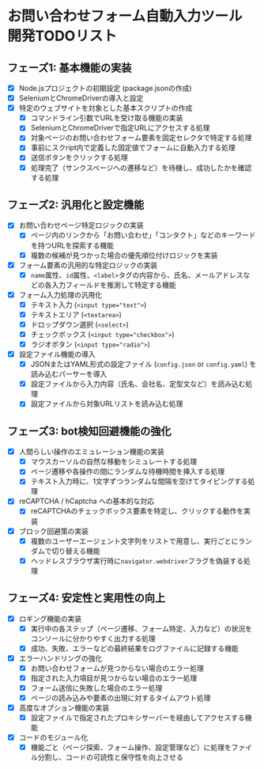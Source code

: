 # お問い合わせフォーム自動入力ツール 開発TODOリスト

## フェーズ1: 基本機能の実装
- [x] Node.jsプロジェクトの初期設定 (package.jsonの作成)
- [x] SeleniumとChromeDriverの導入と設定
- [x] 特定のウェブサイトを対象とした基本スクリプトの作成
    - [x] コマンドライン引数でURLを受け取る機能の実装
    - [x] SeleniumとChromeDriverで指定URLにアクセスする処理
    - [x] 対象ページのお問い合わせフォーム要素を固定セレクタで特定する処理
    - [x] 事前にスクript内で定義した固定値でフォームに自動入力する処理
    - [x] 送信ボタンをクリックする処理
    - [x] 処理完了（サンクスページへの遷移など）を待機し、成功したかを確認する処理

## フェーズ2: 汎用化と設定機能
- [x] お問い合わせページ特定ロジックの実装
    - [x] ページ内のリンクから「お問い合わせ」「コンタクト」などのキーワードを持つURLを探索する機能
    - [x] 複数の候補が見つかった場合の優先順位付けロジックを実装
- [x] フォーム要素の汎用的な特定ロジックの実装
    - [x] `name`属性、`id`属性、`<label>`タグの内容から、氏名、メールアドレスなどの各入力フィールドを推測して特定する機能
- [x] フォーム入力処理の汎用化
    - [x] テキスト入力 (`<input type="text">`)
    - [x] テキストエリア (`<textarea>`)
    - [x] ドロップダウン選択 (`<select>`)
    - [x] チェックボックス (`<input type="checkbox">`)
    - [x] ラジオボタン (`<input type="radio">`)
- [x] 設定ファイル機能の導入
    - [x] JSONまたはYAML形式の設定ファイル (`config.json` or `config.yaml`) を読み込むパーサーを導入
    - [x] 設定ファイルから入力内容（氏名、会社名、定型文など）を読み込む処理
    - [x] 設定ファイルから対象URLリストを読み込む処理

## フェーズ3: bot検知回避機能の強化
- [x] 人間らしい操作のエミュレーション機能の実装
    - [x] マウスカーソルの自然な移動をシミュレートする処理
    - [x] ページ遷移や各操作の間にランダムな待機時間を挿入する処理
    - [x] テキスト入力時に、1文字ずつランダムな間隔を空けてタイピングする処理
- [x] reCAPTCHA / hCaptcha への基本的な対応
    - [x] reCAPTCHAのチェックボックス要素を特定し、クリックする動作を実装
- [x] ブロック回避策の実装
    - [x] 複数のユーザーエージェント文字列をリストで用意し、実行ごとにランダムで切り替える機能
    - [x] ヘッドレスブラウザ実行時に`navigator.webdriver`フラグを偽装する処理

## フェーズ4: 安定性と実用性の向上
- [x] ロギング機能の実装
    - [x] 実行中の各ステップ（ページ遷移、フォーム特定、入力など）の状況をコンソールに分かりやすく出力する処理
    - [x] 成功、失敗、エラーなどの最終結果をログファイルに記録する機能
- [x] エラーハンドリングの強化
    - [x] お問い合わせフォームが見つからない場合のエラー処理
    - [x] 指定された入力項目が見つからない場合のエラー処理
    - [x] フォーム送信に失敗した場合のエラー処理
    - [x] ページの読み込みや要素の出現に対するタイムアウト処理
- [x] 高度なオプション機能の実装
    - [x] 設定ファイルで指定されたプロキシサーバーを経由してアクセスする機能
- [x] コードのモジュール化
    - [x] 機能ごと（ページ探索、フォーム操作、設定管理など）に処理をファイル分割し、コードの可読性と保守性を向上させる